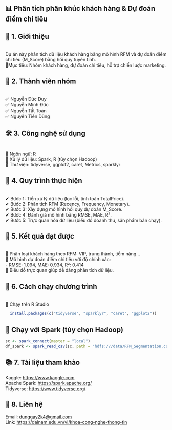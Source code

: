 ## 📊 Phân tích phân khúc khách hàng & Dự đoán điểm chi tiêu
## 🚀 1. Giới thiệu
<br> Dự án này phân tích dữ liệu khách hàng bằng mô hình RFM và dự đoán điểm chi tiêu (M_Score) bằng hồi quy tuyến tính.
<br> 🔹Mục tiêu: Nhóm khách hàng, dự đoán chi tiêu, hỗ trợ chiến lược marketing.
## 👥 2. Thành viên nhóm
<br> ✅ Nguyễn Đức Duy
<br> ✅ Nguyễn Minh Đức
<br> ✅ Nguyễn Tất Toàn
<br> ✅ Nguyễn Tiến Dũng
## 🛠 3. Công nghệ sử dụng
<br>🔹 Ngôn ngữ: R
<br> 🔹 Xử lý dữ liệu: Spark, R (tùy chọn Hadoop)
<br> 🔹 Thư viện: tidyverse, ggplot2, caret, Metrics, sparklyr
## 🔄 4. Quy trình thực hiện
<br> ✔ Bước 1: Tiền xử lý dữ liệu (lọc lỗi, tính toán TotalPrice).
<br> ✔ Bước 2: Phân tích RFM (Recency, Frequency, Monetary).
<br> ✔ Bước 3: Xây dựng mô hình hồi quy dự đoán M_Score.
<br> ✔ Bước 4: Đánh giá mô hình bằng RMSE, MAE, R².
<br> ✔ Bước 5: Trực quan hóa dữ liệu (biểu đồ doanh thu, sản phẩm bán chạy).
## 🎯 5. Kết quả đạt được
<br> 📌 Phân loại khách hàng theo RFM: VIP, trung thành, tiềm năng...
<br> 📌  Mô hình dự đoán điểm chi tiêu với độ chính xác:
<br> -   RMSE: 1.094, MAE: 0.934, R²: 0.414
<br> 📌 Biểu đồ trực quan giúp dễ dàng phân tích dữ liệu.
## 🏁 6. Cách chạy chương trình
<br> 🔹 Chạy trên R Studio
```r
  install.packages(c("tidyverse", "sparklyr", "caret", "ggplot2"))
``` 

## 🔹 Chạy với Spark (tùy chọn Hadoop)
```r
sc <- spark_connect(master = "local")
df_spark <- spark_read_csv(sc, path = "hdfs:///data/RFM_Segmentation.csv")
``` 
## 📚 7. Tài liệu tham khảo
Kaggle: https://www.kaggle.com
<br> Apache Spark: https://spark.apache.org/
<br>Tidyverse: https://www.tidyverse.org/
## 📧 8. Liên hệ
Email: dunggay2k4@gmail.com
<br> Link: https://dainam.edu.vn/vi/khoa-cong-nghe-thong-tin
